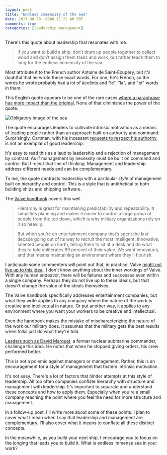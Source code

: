 ```yaml
---
layout: post
title: "Endless Immensity of the Sea"
date: 2017-08-30 -0800 11:22 AM PDT
comments: true
categories: [leadership management]
---
```


There's this quote about leadership that resonates with me.

> If you want to build a ship, don’t drum up people together to collect wood and don’t assign them tasks and work, but rather teach them to long for the endless immensity of the sea.

Most attribute it to the French author Antoine de Saint-Exupéry, but it's doubtful that he wrote these exact words. For one, he's French, so the words he wrote probably had a lot of àccênts and "le", "la", and "et" words in them.

This English quote appears to be one of the rare cases [where a paraphrase has more impact than the original](https://quoteinvestigator.com/2015/08/25/sea/). None of that diminishes the power of the quote.

![Obligatory image of the sea](https://user-images.githubusercontent.com/19977/29899178-c2771a0a-8d9e-11e7-9168-52682a4b3e93.png)

The quote encourages leaders to cultivate intrinsic motivation as a means of leading people rather than an approach built on authority and command. Surprisingly, Cartman, with his incessant [requests to respect his authority](https://www.youtube.com/watch?v=PaKjRMMU9HI), is not an exemplar of good leadership.

It's easy to read this as a laud to leadership and a rejection of  management by contrast. As if management by necessity must be built on command and control. But I reject that line of thinking. Management and leadership address different needs and can be complementary.

To me, the quote contrasts leadership with a particular _style_ of management built on hierarchy and control. This is a style that is antithetical to both building ships and shipping software.

The [Valve handbook](http://www.valvesoftware.com/company/Valve_Handbook_LowRes.pdf) covers this well.

> Hierarchy is great for maintaining predictability and repeatability. It simplifies planning and makes it easier to
control a large group of people from the top down, which is why military organizations rely on it so heavily.
>
> But when you’re an entertainment company that’s spent the last decade going out of its way to recruit the most
intelligent, innovative, talented people on Earth, telling them to sit at a desk and do what they’re told obliterates
99 percent of their value. We want innovators, and that means maintaining an environment where they’ll flourish.

I anticipate some commenters will point out that, in practice, Valve [might not live up to this ideal](http://www.develop-online.net/news/valve-s-perfect-hiring-hierarchy-has-hidden-management-clique-like-high-school/0115316). I don't know anything about the inner workings of Valve. With any human endeavor, there will be failures and successes even within a single company. Perhaps they do not live up to these ideals, but that doesn't change the value of the ideals themselves.

The Valve handbook specifically addresses entertainment companies, but what they write applies to any company where the nature of the work is creative and intellectual in nature. Or put another way, it applies to any environment where you want your workers to be creative and intellectual.

Even the handbook makes the mistake of mischaracterizing the nature of the work our military does. It assumes that the military gets the best results when folks just do what they're told.

[Leaders such as David Marquet](https://www.youtube.com/watch?v=DLRH5J_93LQ), a former nuclear submarine commander, challenge this idea. He notes that when he stopped giving orders, his crew performed better.

This is not a polemic against managers or management. Rather, this is an encouragement for a style of management that fosters intrinsic motivation.

It's not easy. There's a lot of factors that hinder attempts at this style of leadership. All too often companies conflate hierarchy with structure and management with leadership. It's important to separate and understand these concepts and how to apply them. Especially when you're a small company reaching the point where you feel the need for more structure and management.

In a follow-up post, I'll write more about some of these points. I plan to cover what I mean when I say that leadership and management are complementary. I'll also cover what it means to conflate all these distinct concepts.

In the meanwhile, as you build your next ship, I encourage you to focus on the longing that leads you to build it. What is endless immense sea in your work?
